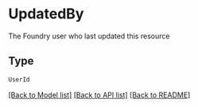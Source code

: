 # UpdatedBy

The Foundry user who last updated this resource

## Type
```python
UserId
```


[[Back to Model list]](../../README.md#models-v2-link) [[Back to API list]](../../README.md#documentation-for-api-endpoints) [[Back to README]](../../README.md)
